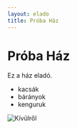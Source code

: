 ```yaml
---
layout: elado
title: Próba Ház
---
```


# Próba Ház

Ez a ház eladó.

 - kacsák
 - bárányok
 - kenguruk

![Kívülről](http://i.imgur.com/LgWAUIS.jpg)

